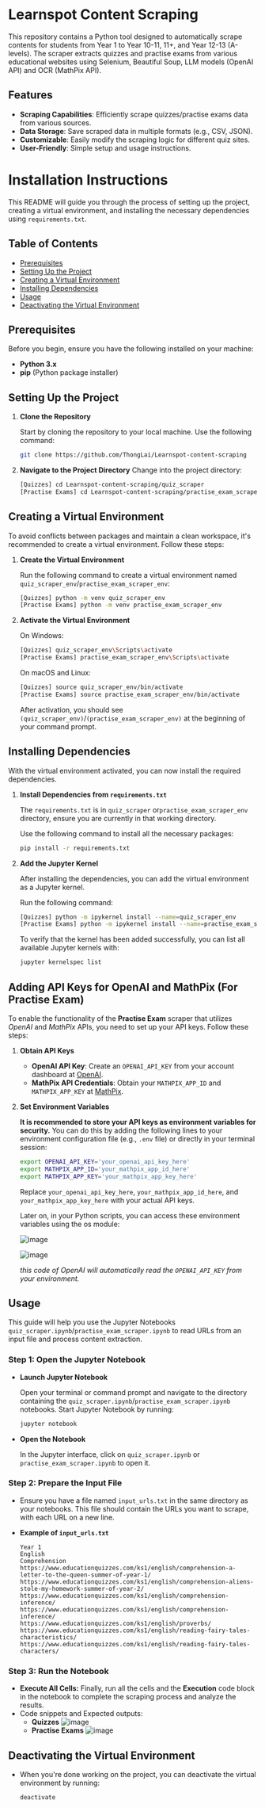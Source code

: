 # Learnspot Content Scraping
This repository contains a Python tool designed to automatically scrape contents for students from Year 1 to Year 10-11, 11+, and Year 12-13 (A-levels). The scraper extracts quizzes and practise exams from various educational websites using Selenium, Beautiful Soup, LLM models (OpenAI API) and OCR (MathPix API).

## Features
- **Scraping Capabilities**: Efficiently scrape quizzes/practise exams data from various sources.
- **Data Storage**: Save scraped data in multiple formats (e.g., CSV, JSON).
- **Customizable**: Easily modify the scraping logic for different quiz sites.
- **User-Friendly**: Simple setup and usage instructions.

# Installation Instructions
This README will guide you through the process of setting up the project, creating a virtual environment, and installing the necessary dependencies using `requirements.txt`.


## Table of Contents
- [Prerequisites](#prerequisites)
- [Setting Up the Project](#setting-up-the-project)
- [Creating a Virtual Environment](#creating-a-virtual-environment)
- [Installing Dependencies](#installing-dependencies)
- [Usage](#usage)
- [Deactivating the Virtual Environment](#deactivating-the-virtual-environment)

## Prerequisites
Before you begin, ensure you have the following installed on your machine:
- **Python 3.x**
- **pip** (Python package installer)



## Setting Up the Project

1. **Clone the Repository**

   Start by cloning the repository to your local machine. Use the following command:
      ```bash
      git clone https://github.com/ThongLai/Learnspot-content-scraping
      ```

2. **Navigate to the Project Directory**
   Change into the project directory:
      ```bash 
      [Quizzes] cd Learnspot-content-scraping/quiz_scraper
      [Practise Exams] cd Learnspot-content-scraping/practise_exam_scraper
      ```
      
## Creating a Virtual Environment

To avoid conflicts between packages and maintain a clean workspace, it's recommended to create a virtual environment. Follow these steps:

1. **Create the Virtual Environment**

   Run the following command to create a virtual environment named `quiz_scraper_env`/`practise_exam_scraper_env`:
      ```bash
      [Quizzes] python -m venv quiz_scraper_env
      [Practise Exams] python -m venv practise_exam_scraper_env
      ```

2. **Activate the Virtual Environment**
   
   On Windows:
      ```bash 
      [Quizzes] quiz_scraper_env\Scripts\activate
      [Practise Exams] practise_exam_scraper_env\Scripts\activate
      ```
   On macOS and Linux:
      ```bash 
      [Quizzes] source quiz_scraper_env/bin/activate
      [Practise Exams] source practise_exam_scraper_env/bin/activate
      ```
   After activation, you should see `(quiz_scraper_env)`/`(practise_exam_scraper_env)` at the beginning of your command prompt. 

## Installing Dependencies

With the virtual environment activated, you can now install the required dependencies.

1. **Install Dependencies from `requirements.txt`**
   
   The `requirements.txt` is in `quiz_scraper` or`practise_exam_scraper_env` directory, ensure you are currently in that working directory.

   Use the following command to install all the necessary packages:
   ```bash
   pip install -r requirements.txt
   ```
   
1. **Add the Jupyter Kernel**
   
   After installing the dependencies, you can add the virtual environment as a Jupyter kernel. 
   
   Run the following command:
   ```bash
   [Quizzes] python -m ipykernel install --name=quiz_scraper_env
   [Practise Exams] python -m ipykernel install --name=practise_exam_scraper_env
   ```

   To verify that the kernel has been added successfully, you can list all available Jupyter kernels with:
   ```bash
   jupyter kernelspec list
   ```

## Adding API Keys for OpenAI and MathPix (For **Practise Exam**)

To enable the functionality of the **Practise Exam** scraper that utilizes *OpenAI* and *MathPix* APIs, you need to set up your API keys. Follow these steps:

1. **Obtain API Keys**
   - **OpenAI API Key**: Create an `OPENAI_API_KEY` from your account dashboard at [OpenAI](https://platform.openai.com/settings/profile?tab=api-keys).
   - **MathPix API Credentials**: Obtain your `MATHPIX_APP_ID` and `MATHPIX_APP_KEY` at [MathPix](https://console.mathpix.com/convert/orgs/learnspot_4be447/apikeys).

2. **Set Environment Variables**
   
   **It is recommended to store your API keys as environment variables for security.** You can do this by adding the following lines to your environment configuration file (e.g., `.env` file) or directly in your terminal session:

   ```bash
   export OPENAI_API_KEY='your_openai_api_key_here'
   export MATHPIX_APP_ID='your_mathpix_app_id_here'
   export MATHPIX_APP_KEY='your_mathpix_app_key_here'
   ```

   Replace `your_openai_api_key_here`, `your_mathpix_app_id_here`, and `your_mathpix_app_key_here` with your actual API keys.

   Later on, in your Python scripts, you can access these environment variables using the os module:
   
      ![image](https://github.com/user-attachments/assets/05732d74-69ba-4500-9621-d1d611dc2785)
      
      ![image](https://github.com/user-attachments/assets/1bef408b-f292-48c1-8e93-ad67dbf7c3f7)

   *this code of OpenAI will automatically read the `OPENAI_API_KEY` from your environment.*

## Usage

This guide will help you use the Jupyter Notebooks `quiz_scraper.ipynb`/`practise_exam_scraper.ipynb` to read URLs from an input file and process content extraction.

### Step 1: Open the Jupyter Notebook

- **Launch Jupyter Notebook**

   Open your terminal or command prompt and navigate to the directory containing the `quiz_scraper.ipynb`/`practise_exam_scraper.ipynb` notebooks. Start Jupyter Notebook by running:
   ```bash
   jupyter notebook
   ```
- **Open the Notebook**

   In the Jupyter interface, click on `quiz_scraper.ipynb` or `practise_exam_scraper.ipynb` to open it.
   
### Step 2: Prepare the Input File

   - Ensure you have a file named `input_urls.txt` in the same directory as your notebooks. This file should contain the URLs you want to scrape, with each URL on a new line.

   - **Example of `input_urls.txt`**
      ```
      Year 1
      English
      Comprehension
      https://www.educationquizzes.com/ks1/english/comprehension-a-letter-to-the-queen-summer-of-year-1/ 
      https://www.educationquizzes.com/ks1/english/comprehension-aliens-stole-my-homework-summer-of-year-2/ 
      https://www.educationquizzes.com/ks1/english/comprehension-inference/ 
      https://www.educationquizzes.com/ks1/english/comprehension-inference/ 
      https://www.educationquizzes.com/ks1/english/proverbs/ 
      https://www.educationquizzes.com/ks1/english/reading-fairy-tales-characteristics/ 
      https://www.educationquizzes.com/ks1/english/reading-fairy-tales-characters/  
      ```
### Step 3: Run the Notebook
- **Execute All Cells:** Finally, run all the cells and the **Execution** code block in the notebook to complete the scraping process and analyze the results.
- Code snippets and Expected outputs:
   - **Quizzes**
      ![image](https://github.com/user-attachments/assets/71919027-86e8-4007-a26d-337090e82b5a)
   - **Practise Exams**
     ![image](https://github.com/user-attachments/assets/d77d6ca3-6661-4c07-84f9-de8643664862)

## Deactivating the Virtual Environment
- When you're done working on the project, you can deactivate the virtual environment by running:
   ```bash
   deactivate
   ```
